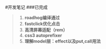 #开发笔记
###已完成
>1.	**roadhog编译通过**
>2.	**fastclick优化点击**
>3.	**高清屏幕适配（rem）**
>4.	**css3 autoprefixer**
>5.	**理解model层：effect以及put,call用法**
